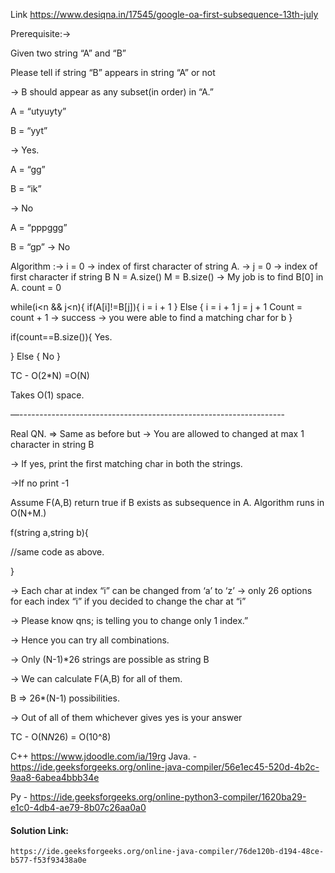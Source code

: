 Link https://www.desiqna.in/17545/google-oa-first-subsequence-13th-july 

Prerequisite:-> 

Given two string “A” and “B” 

Please tell if string “B” appears in string “A” or not 

-> B should appear as any subset(in order) in “A.”

A = “utyuyty”

B = “yyt”

-> Yes. 

A = “gg”

B = “ik” 

-> No 

A = “pppggg”

B = “gp”
-> No 


Algorithm :-> i = 0 -> index of first character of string A.
 -> j = 0 -> index of first character if string B
N = A.size() 
M = B.size()
-> My job is to find B[0] in A.   count = 0 

while(i<n && j<n){
if(A[i]!=B[j]){
    i = i + 1 
}
Else
{
   i = i + 1
   j = j + 1
   Count = count + 1 -> success -> you were able to find a matching char for b
}


if(count==B.size()){
Yes.

}
Else { No } 

TC - O(2*N) =O(N)

Takes O(1) space. 



—------------------------------------------------------------------

Real QN. => Same as before but -> You are allowed to changed at max 1 character in string B 

-> If yes, print the first matching char in both the strings. 

->If no print -1 

Assume F(A,B) return true if B exists as subsequence in A. Algorithm runs in O(N+M.) 


f(string a,string b){

//same code as above. 

}




-> Each char at index “i” can be changed from ‘a’ to ‘z’ -> only 26 options for each index “i” if you decided to change the char at “i”


-> Please know qns; is telling you to change only 1 index.” 

-> Hence you can try all combinations. 

-> Only (N-1)*26 strings are possible as string B 


-> We can calculate F(A,B) for all of them. 

B => 26*(N-1) possibilities. 


-> Out of all of them whichever gives yes is your answer 












TC - O(N*N*26) = O(10^8) 













C++ https://www.jdoodle.com/ia/19rg 
Java. - https://ide.geeksforgeeks.org/online-java-compiler/56e1ec45-520d-4b2c-9aa8-6abea4bbb34e

Py -
https://ide.geeksforgeeks.org/online-python3-compiler/1620ba29-e1c0-4db4-ae79-8b07c26aa0a0


#### Solution Link:

    https://ide.geeksforgeeks.org/online-java-compiler/76de120b-d194-48ce-b577-f53f93438a0e
